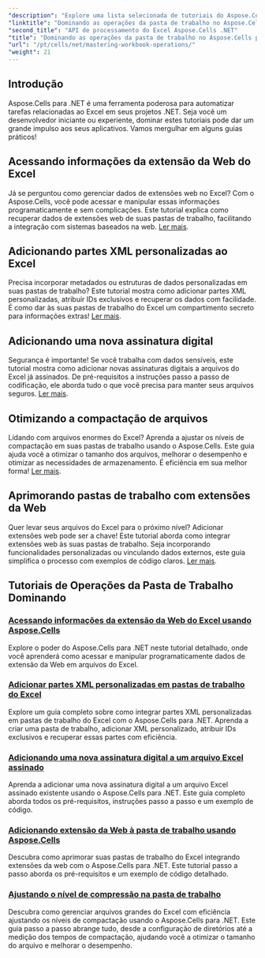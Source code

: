 ```yaml
---
"description": "Explore uma lista selecionada de tutoriais do Aspose.Cells para .NET, incluindo guias sobre como acessar dados de extensão da web, adicionar assinaturas digitais e ajustar níveis de compactação."
"linktitle": "Dominando as operações da pasta de trabalho no Aspose.Cells para .NET"
"second_title": "API de processamento do Excel Aspose.Cells .NET"
"title": "Dominando as operações da pasta de trabalho no Aspose.Cells para .NET"
"url": "/pt/cells/net/mastering-workbook-operations/"
"weight": 21
---
```


## Introdução

Aspose.Cells para .NET é uma ferramenta poderosa para automatizar tarefas relacionadas ao Excel em seus projetos .NET. Seja você um desenvolvedor iniciante ou experiente, dominar estes tutoriais pode dar um grande impulso aos seus aplicativos. Vamos mergulhar em alguns guias práticos!  

## Acessando informações da extensão da Web do Excel  

Já se perguntou como gerenciar dados de extensões web no Excel? Com o Aspose.Cells, você pode acessar e manipular essas informações programaticamente e sem complicações. Este tutorial explica como recuperar dados de extensões web de suas pastas de trabalho, facilitando a integração com sistemas baseados na web. [Ler mais](./accessing-excel-web-extension-information/).  

## Adicionando partes XML personalizadas ao Excel  

Precisa incorporar metadados ou estruturas de dados personalizadas em suas pastas de trabalho? Este tutorial mostra como adicionar partes XML personalizadas, atribuir IDs exclusivos e recuperar os dados com facilidade. É como dar às suas pastas de trabalho do Excel um compartimento secreto para informações extras! [Ler mais](./add-custom-xml-parts/).  

## Adicionando uma nova assinatura digital  

Segurança é importante! Se você trabalha com dados sensíveis, este tutorial mostra como adicionar novas assinaturas digitais a arquivos do Excel já assinados. De pré-requisitos a instruções passo a passo de codificação, ele aborda tudo o que você precisa para manter seus arquivos seguros. [Ler mais](./adding-new-digital-signature-to-signed-excel-file/).  

## Otimizando a compactação de arquivos  

Lidando com arquivos enormes do Excel? Aprenda a ajustar os níveis de compactação em suas pastas de trabalho usando o Aspose.Cells. Este guia ajuda você a otimizar o tamanho dos arquivos, melhorar o desempenho e otimizar as necessidades de armazenamento. É eficiência em sua melhor forma! [Ler mais](./adjusting-compression-level/). 
 
## Aprimorando pastas de trabalho com extensões da Web  

Quer levar seus arquivos do Excel para o próximo nível? Adicionar extensões web pode ser a chave! Este tutorial aborda como integrar extensões web às suas pastas de trabalho. Seja incorporando funcionalidades personalizadas ou vinculando dados externos, este guia simplifica o processo com exemplos de código claros. [Ler mais](./adding-web-extension/).  

## Tutoriais de Operações da Pasta de Trabalho Dominando
### [Acessando informações da extensão da Web do Excel usando Aspose.Cells](./accessing-excel-web-extension-information/)
Explore o poder do Aspose.Cells para .NET neste tutorial detalhado, onde você aprenderá como acessar e manipular programaticamente dados de extensão da Web em arquivos do Excel.
### [Adicionar partes XML personalizadas em pastas de trabalho do Excel](./add-custom-xml-parts/)
Explore um guia completo sobre como integrar partes XML personalizadas em pastas de trabalho do Excel com o Aspose.Cells para .NET. Aprenda a criar uma pasta de trabalho, adicionar XML personalizado, atribuir IDs exclusivos e recuperar essas partes com eficiência.
### [Adicionando uma nova assinatura digital a um arquivo Excel assinado](./adding-new-digital-signature-to-signed-excel-file/)
Aprenda a adicionar uma nova assinatura digital a um arquivo Excel assinado existente usando o Aspose.Cells para .NET. Este guia completo aborda todos os pré-requisitos, instruções passo a passo e um exemplo de código.
### [Adicionando extensão da Web à pasta de trabalho usando Aspose.Cells](./adding-web-extension/)
Descubra como aprimorar suas pastas de trabalho do Excel integrando extensões da web com o Aspose.Cells para .NET. Este tutorial passo a passo aborda os pré-requisitos e um exemplo de código detalhado.
### [Ajustando o nível de compressão na pasta de trabalho](./adjusting-compression-level/)
Descubra como gerenciar arquivos grandes do Excel com eficiência ajustando os níveis de compactação usando o Aspose.Cells para .NET. Este guia passo a passo abrange tudo, desde a configuração de diretórios até a medição dos tempos de compactação, ajudando você a otimizar o tamanho do arquivo e melhorar o desempenho.